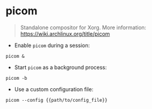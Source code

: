 # picom

> Standalone compositor for Xorg.
> More information: <https://wiki.archlinux.org/title/picom>

- Enable `picom` during a session:

`picom &`

- Start `picom` as a background process:

`picom -b`

- Use a custom configuration file:

`picom --config {{path/to/config_file}}`
